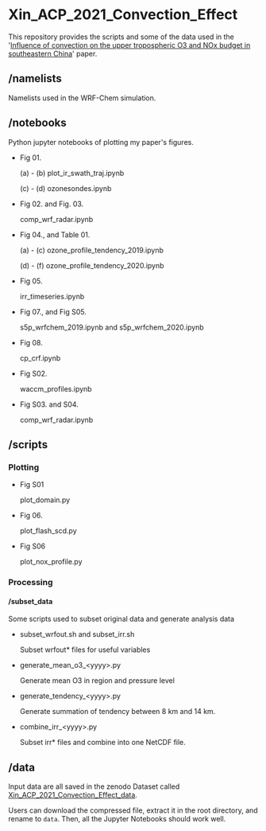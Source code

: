 # Xin_ACP_2021_Convection_Effect

This repository provides the scripts and some of the data used in the '[Influence of convection on the upper tropospheric O3 and NOx budget in southeastern China](https://doi.org/10.5194/acp-2021-650)' paper.

## /namelists

Namelists used in the WRF-Chem simulation.

## /notebooks

Python jupyter notebooks of plotting my paper's figures.

- Fig 01.

  (a) - (b) plot_ir_swath_traj.ipynb

  (c) - (d) ozonesondes.ipynb 

- Fig 02. and Fig. 03.

  comp_wrf_radar.ipynb

- Fig 04., and Table 01.

  (a) - (c) ozone_profile_tendency_2019.ipynb

  (d) - (f) ozone_profile_tendency_2020.ipynb

- Fig 05.

  irr_timeseries.ipynb

- Fig 07., and Fig S05.

  s5p_wrfchem_2019.ipynb and s5p_wrfchem_2020.ipynb

- Fig 08.

  cp_crf.ipynb

  

- Fig S02.

  waccm_profiles.ipynb

- Fig S03. and S04.

  comp_wrf_radar.ipynb

## /scripts

### Plotting

- Fig S01

  plot_domain.py

- Fig 06.

  plot_flash_scd.py

- Fig S06

  plot_nox_profile.py

### Processing

#### /subset_data

Some scripts used to subset original data and generate analysis data

- subset_wrfout.sh and subset_irr.sh

  Subset wrfout* files for useful variables

- generate_mean_o3_\<yyyy\>.py

  Generate mean O3 in region and pressure level

- generate_tendency_\<yyyy\>.py

  Generate summation of tendency between 8 km and 14 km.

- combine_irr_\<yyyy\>.py

  Subset irr* files and combine into one NetCDF file.

## /data

Input data are all saved in the zenodo Dataset called [Xin_ACP_2021_Convection_Effect_data](https://doi.org/10.5281/zenodo.5154798).

Users can download the compressed file, extract it in the root directory, and rename to `data`. Then, all the Jupyter Notebooks should work well.
